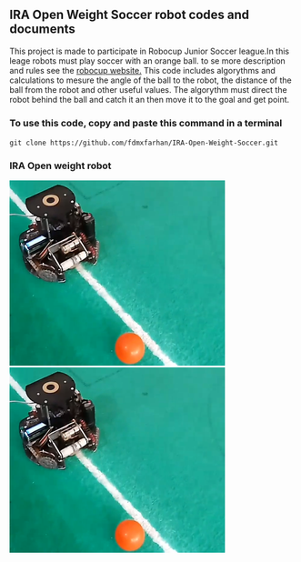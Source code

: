 ## IRA Open Weight Soccer robot codes and documents
This project is made to participate in Robocup Junior Soccer league.In this leage robots must play soccer with an orange ball. to se more description and rules see the [robocup website.](https://www.robocup.org/) This code includes algorythms and calculations to mesure the angle of the ball to the robot, the distance of the ball from the robot and other useful values. The algorythm must direct the robot behind the ball and catch it an then move it to the goal and get point.

### To use this code, copy and paste this command in a terminal
```
git clone https://github.com/fdmxfarhan/IRA-Open-Weight-Soccer.git
```
### IRA Open weight robot
![ ](./pic.png)                     ![ ](./pic.png)
